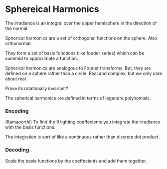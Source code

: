 # Sphereical Harmonics


The irradiance is an integral over the upper hemisphere in the direction of the normal.

Spherical harmonics are a set of orthogonal functions on the sphere. Also orthonormal.

They form a set of basis functions (like fourier series) which can be summed to approximate a function.

Spherical harmonics are analogous to Fourier transforms. But, they are defined on a sphere rather than a circle. Real and complex, but we only care about real.

Prove its rotationally invariant?


The spherical harmonics are defined in terms of legendre polynomials.


### Encoding

(Ramaoorthi)
To find the 9 lighting coeffecients you integrate the irradiance with the basis functions.

The integration is sort of like a continuous rather than discrete dot product.

### Decoding

Scale the basis functions by the coeffecients and add them together.








